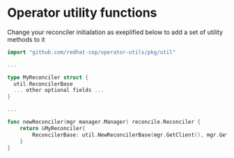 # Operator utility functions

Change your reconciler initialation as exeplified below to add a set of utility methods to it

```go
import "github.com/redhat-cop/operator-utils/pkg/util"

...

type MyReconciler struct {
  util.ReconcilerBase
  ... other optional fields ...
}

...

func newReconciler(mgr manager.Manager) reconcile.Reconciler {
	return &MyReconciler{
		ReconcilerBase: util.NewReconcilerBase(mgr.GetClient(), mgr.GetScheme()),
	}
}
```